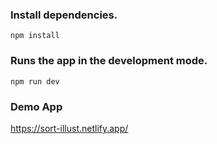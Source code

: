 ### Install dependencies.
```
npm install 
```

### Runs the app in the development mode.
```
npm run dev
```

### Demo App
https://sort-illust.netlify.app/

